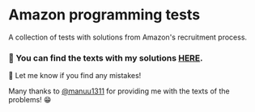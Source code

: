# Amazon programming tests
A collection of tests with solutions from Amazon's recruitment process.

### 📘 You can find the texts with my solutions [HERE](/amazon_solved_tests.ipynb).

📌 Let me know if you find any mistakes!

Many thanks to [@manuu1311](https://github.com/manuu1311) for providing me with the texts of the problems! 😁 
